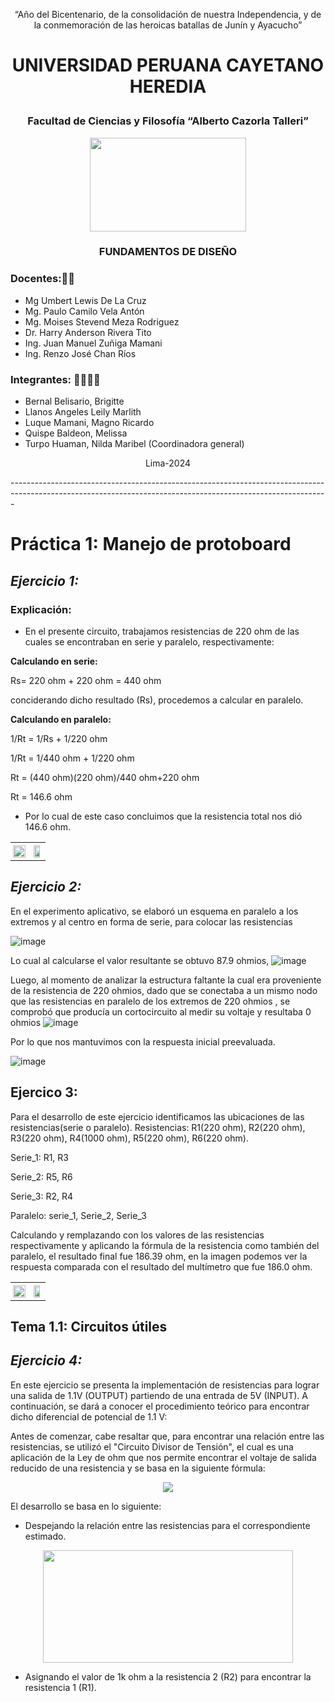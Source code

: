 <p align = "center"> “Año del Bicentenario, de la consolidación de nuestra Independencia, y de la conmemoración de las heroicas batallas de Junín y Ayacucho” </p>

# <p align = "center"> UNIVERSIDAD PERUANA CAYETANO HEREDIA </p>

### <p align = "center"> Facultad de Ciencias y Filosofía “Alberto Cazorla Talleri” </p>

<p align="center">
  <img src="https://github.com/Fx2048/Team_4_FdD/blob/main/Im%C3%A1genes/Logo_upch.jpeg" width="250" height="150" style="margin: auto;">
</p>


### <p align = "center"> FUNDAMENTOS DE DISEÑO </p>


### Docentes:👨‍🏫

  - Mg Umbert Lewis De La Cruz  
  - Mg. Paulo Camilo Vela Antón 
  - Mg. Moises Stevend Meza Rodriguez 
  - Dr. Harry Anderson Rivera Tito 
  - Ing. Juan Manuel Zuñiga Mamani  
  - Ing. Renzo José Chan Ríos


### Integrantes:   👩‍🎓🧑‍🎓                                                                           

  - Bernal Belisario, Brigitte
  - Llanos Angeles Leily Marlith
  - Luque Mamani, Magno Ricardo
  - Quispe Baldeon, Melissa
  - Turpo Huaman, Nilda Maribel (Coordinadora general)


<p align="center">
  Lima-2024
</p>

<p >-------------------------------------------------------------------------------------------------------------------------------------------------------------
</p>


# Práctica 1: Manejo de protoboard

## *Ejercicio 1:*

### Explicación: 
  - En el presente circuito, trabajamos resistencias de 220 ohm de las cuales se encontraban en serie y paralelo, respectivamente:

  **Calculando en serie:**

   Rs= 220 ohm + 220 ohm = 440 ohm
    
   conciderando dicho resultado (Rs), procedemos a calcular en paralelo.
    
   **Calculando en paralelo:**
    
   1/Rt = 1/Rs + 1/220 ohm
    
   1/Rt = 1/440 ohm + 1/220 ohm
    
   Rt = (440 ohm)(220 ohm)/440 ohm+220 ohm
    
   Rt = 146.6 ohm

  - Por lo cual de este caso concluimos que la resistencia total nos dió 146.6 ohm.


<table style="width: 100%;">
    <tr>
        <td style="border: 0px solid #ddd; padding: 4px; text-align: center;">
            <img src="https://github.com/Fx2048/Team_4_FdD/blob/main/Im%C3%A1genes/Taller_03/Img_1.png" alt="" style="width: 100%; max-width: 100px; display: block; margin: auto;">
        </td>
        <td style="border: 0px solid #ddd; padding: 4px; text-align: center;">
            <img src="https://github.com/Fx2048/Team_4_FdD/blob/main/Im%C3%A1genes/Taller_03/Img_1.2.jpg" alt="" style="width: 70%; max-width: 50px; display: block; margin: auto;">
        </td>
    </tr>
</table>


  

## *Ejercicio 2:*


En el experimento aplicativo, se elaboró un esquema en paralelo  a los extremos y al centro en forma de serie, para colocar las resistencias


 ![image](https://github.com/Fx2048/Team_4_FdD/assets/131219987/1276cc8b-9d7a-4eb3-8dc4-0769e31030c2)


 



Lo cual al calcularse el valor resultante se obtuvo 87.9 ohmios,
![image](https://github.com/Fx2048/Team_4_FdD/assets/131219987/74fe31b3-b65d-402f-9dcc-4b5680c4591a)


Luego, al momento de analizar la estructura faltante la cual era proveniente de la resistencia de 220 ohmios, dado que  se conectaba  a un mismo nodo que las resistencias en paralelo de los extremos de 220 ohmios , se comprobó que producía un cortocircuito al medir su voltaje y resultaba 0 ohmios
![image](https://github.com/Fx2048/Team_4_FdD/assets/131219987/3195662c-925f-4197-825a-119dd6953b1a)


 Por lo que nos mantuvimos con la respuesta inicial preevaluada.

 ![image](https://github.com/Fx2048/Team_4_FdD/assets/131219987/a0d8b736-984f-473d-a762-5ee81156a3f2)


 

## Ejercico 3:

Para el desarrollo de este ejercicio identificamos las ubicaciones de las resistencias(serie o paralelo).
Resistencias: R1(220 ohm), R2(220 ohm), R3(220 ohm), R4(1000 ohm), R5(220 ohm), R6(220 ohm).

Serie_1: R1, R3

Serie_2: R5, R6

Serie_3: R2, R4

Paralelo: serie_1, Serie_2, Serie_3

Calculando y remplazando con los valores de las resistencias respectivamente y aplicando la fórmula de la resistencia como también del paralelo, el resultado final fue 186.39 ohm, en la imagen podemos ver la respuesta comparada con el resultado del multímetro que fue 186.0 ohm.

<table style="width: 100%;">
    <tr>
        <td style="border: 0px solid #ddd; padding: 4px; text-align: center;">
            <img src="https://github.com/Fx2048/Team_4_FdD/blob/da6e65f5dd195d752efc92a2db35e866a13971aa/Im%C3%A1genes/Taller_03/ejercicio3.png" alt="" style="width: 100%; max-width: 100px; display: block; margin: auto;">
        </td>
        <td style="border: 0px solid #ddd; padding: 4px; text-align: center;">
            <img src="https://github.com/Fx2048/Team_4_FdD/blob/f336c85fe123c5ead3596861d5a282d3fe95fd08/Im%C3%A1genes/Taller_03/ejerc_im3.jpeg" alt="" style="width: 70%; max-width: 50px; display: block; margin: auto;">
        </td>
    </tr>
</table>



## Tema 1.1: Circuitos útiles

## *Ejercicio 4:*

En este ejercicio se presenta la implementación de resistencias para lograr una salida de 1.1V (OUTPUT) partiendo de una entrada de 5V (INPUT). A continuación, se dará a conocer el procedimiento teórico para encontrar dicho diferencial de potencial de 1.1 V:
 
Antes de comenzar, cabe resaltar que, para encontrar una relación entre las resistencias, se utilizó el "Circuito Divisor de Tensión", el cual es una aplicación de la Ley de ohm que nos permite encontrar el voltaje de salida reducido de una resistencia y se basa en la siguiente fórmula:

<p align="center">
  <img src="../../../Imágenes/Imagen_formula.png">
</p>

El desarrollo se basa en lo siguiente: 

- Despejando la relación entre las resistencias para el correspondiente estimado. 

<p align="center">
  <img src="../../..//Imágenes/Imagen_desarrollo.jpg"
  width="400" height="180">
</p>

- Asignando el valor de 1k ohm a la resistencia 2 (R2) para encontrar la resistencia 1 (R1). 